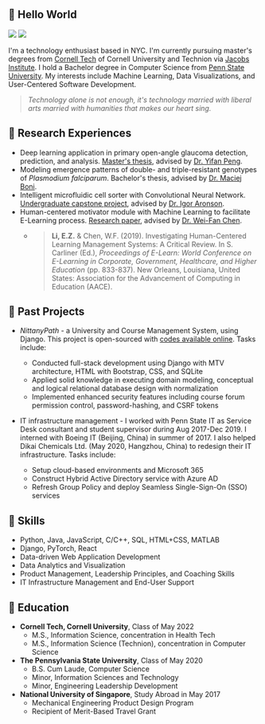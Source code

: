 ## 👋 Hello World

[![](https://img.shields.io/badge/LinkedIn-0077B5?style=for-the-badge&logo=linkedin&logoColor=white)](https://www.linkedin.com/in/thezhewenli/)
[![](https://img.shields.io/badge/Twitter-1DA1F2?style=for-the-badge&logo=twitter&logoColor=white)](https://twitter.com/thezhewenli/)

I'm a technology enthusiast based in NYC. I'm currently pursuing master's degrees from [Cornell Tech](https://tech.cornell.edu/) of Cornell University and Technion via [Jacobs Institute](https://tech.cornell.edu/jacobs-technion-cornell-institute/). I hold a Bachelor degree in Computer Science from [Penn State University](https://www.psu.edu/). My interests include Machine Learning, Data Visualizations, and User-Centered Software Development.

> *Technology alone is not enough, it's technology married with liberal arts married with humanities that makes our heart sing.*

## 🔬 Research Experiences

- Deep learning application in primary open-angle glaucoma detection, prediction, and analysis. [Master's thesis](DL_Glaucoma_Report.pdf), advised by [Dr. Yifan Peng](https://penglab.weill.cornell.edu/).
- Modeling emergence patterns of double- and triple-resistant genotypes of *Plasmodium falciparum*. Bachelor's thesis, advised by [Dr. Maciej Boni](https://www.huck.psu.edu/people/maciej-f-boni).
- Intelligent microfluidic cell sorter with Convolutional Neural Network. [Undergraduate capstone project](BME_Poster.pdf), advised by [Dr. Igor Aronson](https://sites.psu.edu/iaronson/).
- Human-centered motivator module with Machine Learning to facilitate E-Learning process. [Research paper](https://www.learntechlib.org/primary/p/211160/), advised by [Dr. Wei-Fan Chen](http://www.personal.psu.edu/wuc100/).
  - > **Li, E.Z.** & Chen, W.F. (2019). Investigating Human-Centered Learning Management Systems: A Critical Review. In S. Carliner (Ed.), *Proceedings of E-Learn: World Conference on E-Learning in Corporate, Government, Healthcare, and Higher Education* (pp. 833-837). New Orleans, Louisiana, United States: Association for the Advancement of Computing in Education (AACE).

## 📁 Past Projects

- *NittanyPath* - a University and Course Management System, using Django. This project is open-sourced with [codes available online](https://github.com/lizhewen/nittanypath). Tasks include:
  - Conducted full-stack development using Django with MTV architecture, HTML with Bootstrap, CSS, and SQLite
  - Applied solid knowledge in executing domain modeling, conceptual and logical relational database design with normalization
  - Implemented enhanced security features including course forum permission control, password-hashing, and CSRF tokens

- IT infrastructure management - I worked with Penn State IT as Service Desk consultant and student supervisor during Aug 2017-Dec 2019. I interned with Boeing IT (Beijing, China) in summer of 2017. I also helped Dikai Chemicals Ltd. (May 2020, Hangzhou, China) to redesign their IT infrastructure. Tasks include:
  - Setup cloud-based environments and Microsoft 365
  - Construct Hybrid Active Directory service with Azure AD
  - Refresh Group Policy and deploy Seamless Single-Sign-On (SSO) services

## 💽 Skills

- Python, Java, JavaScript, C/C++, SQL, HTML+CSS, MATLAB
- Django, PyTorch, React
- Data-driven Web Application Development
- Data Analytics and Visualization
- Product Management, Leadership Principles, and Coaching Skills
- IT Infrastructure Management and End-User Support

## 🏫 Education

- **Cornell Tech, Cornell University**, Class of May 2022
  - M.S., Information Science, concentration in Health Tech
  - M.S., Information Science (Technion), concentration in Computer Science
- **The Pennsylvania State University**, Class of May 2020
  - B.S. Cum Laude, Computer Science
  - Minor, Information Sciences and Technology
  - Minor, Engineering Leadership Development
- **National University of Singapore**, Study Abroad in May 2017
  - Mechanical Engineering Product Design Program
  - Recipient of Merit-Based Travel Grant
